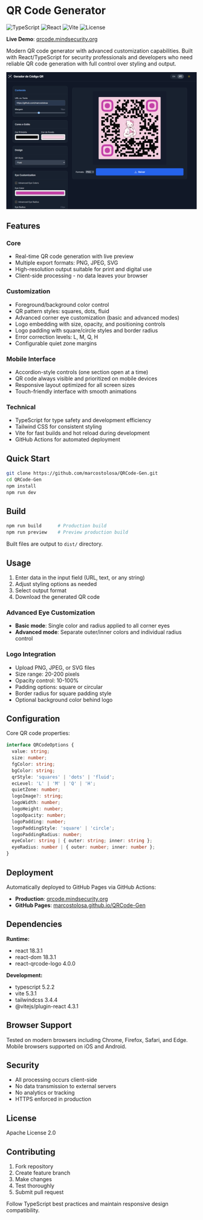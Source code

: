 # QR Code Generator

![TypeScript](https://img.shields.io/badge/typescript-3178C6.svg?logo=typescript&logoColor=white)
![React](https://img.shields.io/badge/react-61DAFB.svg?logo=react&logoColor=black)
![Vite](https://img.shields.io/badge/vite-646CFF.svg?logo=vite&logoColor=white)
![License](https://img.shields.io/badge/license-Apache%202.0-blue.svg)

**Live Demo**: [qrcode.mindsecurity.org](https://qrcode.mindsecurity.org)

Modern QR code generator with advanced customization capabilities. Built with React/TypeScript for security professionals and developers who need reliable QR code generation with full control over styling and output.

![](components/demo.png)

## Features

### Core
- Real-time QR code generation with live preview
- Multiple export formats: PNG, JPEG, SVG
- High-resolution output suitable for print and digital use
- Client-side processing - no data leaves your browser

### Customization
- Foreground/background color control
- QR pattern styles: squares, dots, fluid
- Advanced corner eye customization (basic and advanced modes)
- Logo embedding with size, opacity, and positioning controls
- Logo padding with square/circle styles and border radius
- Error correction levels: L, M, Q, H
- Configurable quiet zone margins

### Mobile Interface
- Accordion-style controls (one section open at a time)
- QR code always visible and prioritized on mobile devices
- Responsive layout optimized for all screen sizes
- Touch-friendly interface with smooth animations

### Technical
- TypeScript for type safety and development efficiency
- Tailwind CSS for consistent styling
- Vite for fast builds and hot reload during development
- GitHub Actions for automated deployment

## Quick Start

```bash
git clone https://github.com/marcostolosa/QRCode-Gen.git
cd QRCode-Gen
npm install
npm run dev
```

## Build

```bash
npm run build      # Production build
npm run preview    # Preview production build
```

Built files are output to `dist/` directory.

## Usage

1. Enter data in the input field (URL, text, or any string)
2. Adjust styling options as needed
3. Select output format
4. Download the generated QR code

### Advanced Eye Customization
- **Basic mode**: Single color and radius applied to all corner eyes
- **Advanced mode**: Separate outer/inner colors and individual radius control

### Logo Integration
- Upload PNG, JPEG, or SVG files
- Size range: 20-200 pixels
- Opacity control: 10-100%
- Padding options: square or circular
- Border radius for square padding style
- Optional background color behind logo

## Configuration

Core QR code properties:

```typescript
interface QRCodeOptions {
  value: string;
  size: number;
  fgColor: string;
  bgColor: string;
  qrStyle: 'squares' | 'dots' | 'fluid';
  ecLevel: 'L' | 'M' | 'Q' | 'H';
  quietZone: number;
  logoImage?: string;
  logoWidth: number;
  logoHeight: number;
  logoOpacity: number;
  logoPadding: number;
  logoPaddingStyle: 'square' | 'circle';
  logoPaddingRadius: number;
  eyeColor: string | { outer: string; inner: string };
  eyeRadius: number | { outer: number; inner: number };
}
```

## Deployment

Automatically deployed to GitHub Pages via GitHub Actions:
- **Production**: [qrcode.mindsecurity.org](https://qrcode.mindsecurity.org)
- **GitHub Pages**: [marcostolosa.github.io/QRCode-Gen](https://marcostolosa.github.io/QRCode-Gen/)


## Dependencies

**Runtime:**
- react 18.3.1
- react-dom 18.3.1  
- react-qrcode-logo 4.0.0

**Development:**
- typescript 5.2.2
- vite 5.3.1
- tailwindcss 3.4.4
- @vitejs/plugin-react 4.3.1

## Browser Support

Tested on modern browsers including Chrome, Firefox, Safari, and Edge. Mobile browsers supported on iOS and Android.

## Security

- All processing occurs client-side
- No data transmission to external servers
- No analytics or tracking
- HTTPS enforced in production

## License

Apache License 2.0

## Contributing

1. Fork repository
2. Create feature branch
3. Make changes
4. Test thoroughly
5. Submit pull request

Follow TypeScript best practices and maintain responsive design compatibility.